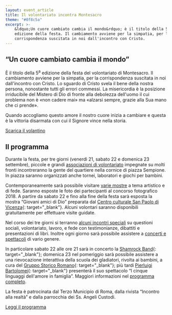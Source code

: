 ```yaml
---
layout: event_article
title: Il volontariato incontra Montesacro
theme: "#0f8c5a"
excerpt: >-
    &ldquo;Un cuore cambiato cambia il mondo&rdquo; è il titolo della 5a
    edizione della festa. Il cambiamento avviene per la simpatia, per la
    corrispondenza suscitata in noi dall'incontro con Cristo.
---
```

## &ldquo;Un cuore cambiato cambia il mondo&rdquo;

È il titolo della 5<sup>a</sup> edizione della festa del volontariato di Montesacro. Il cambiamento avviene per la simpatia, per la corrispondenza suscitata in noi dall'incontro con Cristo. Lo sguardo di Cristo svela il bene della nostra persona, nonostante tutti gli errori commessi. La misericordia
è la posizione irriducibile del Mistero di Dio di fronte alla debolezza dell'uomo il cui problema non è &laquo;non cadere mai&raquo; ma &laquo;alzarsi sempre, grazie alla Sua mano che ci prende&raquo;.

Quando accogliamo questo amore il nostro cuore inizia a cambiare e questa è la vittoria disarmata con cui il Signore vince nella storia.

<nav class="inline-navbar">
    <a download href="volontariato_montesacro_2018.pdf">Scarica il volantino</a>
</nav>

## Il programma

Durante la festa, per tre giorni (venerdì 21, sabato 22 e domenica 23 settembre), piccole e grandi [associazioni di volontariato](#le-associazioni) impegnate su molti fronti incontreranno la gente del quartiere nella cornice di piazza Sempione. In piazza saranno organizzati anche tornei, laboratori e giochi per bambini.

Contemporaneamente sarà possibile visitare [varie mostre](mostre) a tema artistico e di fede. Saranno esposte le foto dei partecipanti al concorso fotografico 2018. A partire da sabato 22 e fino alla fine della festa sarà esposta la mostra &ldquo;Giovani amici di Dio&rdquo; preparata dal [Centro culturale San Paolo di Vicenza](http://www.centroculturalesanpaolo.org/centri-locali/vicenza/){: target="_blank"}. Alcuni volontari saranno disponibili gratuitamente per effettuare visite guidate.

Nel corso dei tre giorni si terranno [alcuni incontri speciali](incontri) su questioni sociali, volontariato, lavoro, e fede con testimonianze, dibattiti e presentazioni di libri. Inoltre ogni giorno sarà possibile assistere a [concerti e spettacoli](spettacoli) di vario genere.

In particolare sabato 22 alle ore 21 sarà in concerto la [Shamrock Band](https://shamrockband.weebly.com){: target="_blank"}; domenica 23 nel pomeriggio sarà possibile assistere a una rievocazione interattiva della scuola dei gladiatori, rivolta ai bambini, a cura del [Gruppo Storico Romano](https://www.facebook.com/GruppoStoricoRomano){: target="_blank"}; più tardi [Pierluigi Bartolomei](http://www.attivamentelodi.it/pierluigi_bartolomei.html){: target="_blank"} presenterà il suo spettacolo &ldquo;I cinque linguaggi dell'amore in famiglia&rdquo;. Maggiori informazioni nel [programma completo](programma).

La festa è patrocinata dal Terzo Municipio di Roma, dalla rivista &ldquo;Incontro alla realtà&rdquo; e dalla parrocchia dei Ss.&nbsp;Angeli Custodi.

<nav class="inline-navbar">
    <a href="programma">Leggi il programma</a>
</nav>
<!--
## Le associazioni

Di seguito l'elenco delle associazioni partecipanti che sarà possibile incontrare in piazza:

  - [Associazione &ldquo;Grazie al Cielo&rdquo;](/chi-siamo) -- solidarietà tra famiglie, studenti fuori sede e giovani lavoratori; collaborazione alla redazione di &ldquo;Incontro alla realtà&rdquo;.
  - Altre associazioni...
-->
